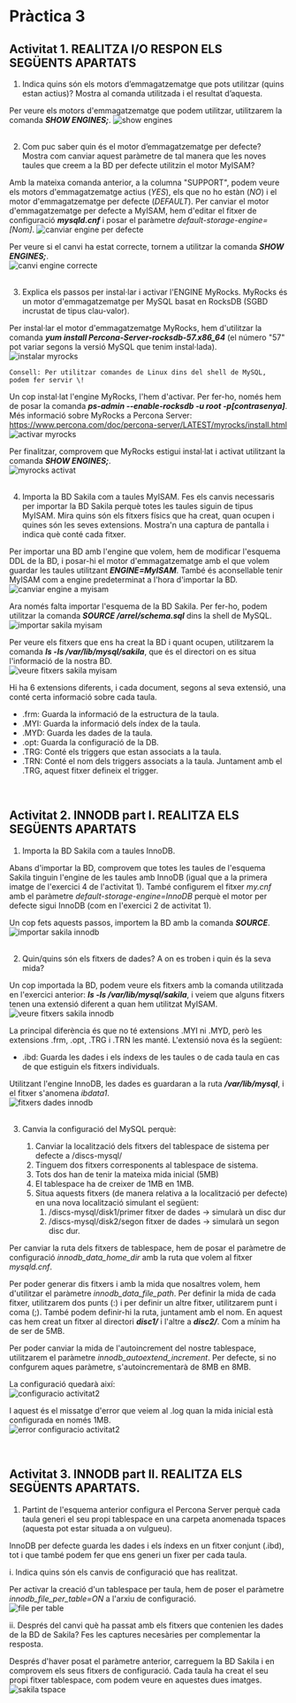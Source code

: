 # Pràctica 3

## Activitat 1. REALITZA I/O RESPON ELS SEGÜENTS APARTATS


1. Indica quins són els motors d’emmagatzematge que pots utilitzar (quins estan actius)? Mostra al comanda utilitzada i el resultat d’aquesta.</br>

Per veure els motors d'emmagatzematge que podem utilitzar, utilitzarem la comanda <i><b>SHOW ENGINES;</b></i>.
![show engines](img/Screenshot_1.png) </br></br>

2. Com puc saber quin és el motor d’emmagatzematge per defecte? Mostra com canviar aquest paràmetre de tal manera que les noves taules que creem a la BD per defecte utilitzin el motor MyISAM?

Amb la mateixa comanda anterior,  a la columna "SUPPORT", podem veure els motors d'emmagatzematge actius (<i>YES</i>), els que no ho estàn (<i>NO</i>) i el motor d'emmagatzematge per defecte (<i>DEFAULT</i>). Per canviar el motor d'emmagatzematge per defecte a MyISAM, hem d'editar el fitxer de configuració <i><b>mysqld.cnf</b></i> i posar el paràmetre <i>default-storage-engine=[Nom]</i>. ![canviar engine per defecte](img/Screenshot_2.png) </br>

Per veure si el canvi ha estat correcte, tornem a utilitzar la comanda <i><b>SHOW ENGINES;</b></i>. </br>
![canvi engine correcte](img/Screenshot_3.png) </br></br>

3. Explica els passos per instal·lar i activar l'ENGINE MyRocks. MyRocks és un motor d'emmagatzematge per MySQL basat en RocksDB (SGBD incrustat de tipus clau-valor).</br>

Per instal·lar el motor d'emmagatzematge MyRocks, hem d'utilitzar la comanda <i><b>yum install Percona-Server-rocksdb-57.x86_64</b></i> (el número "57" pot variar segons la versió MySQL que tenim instal·lada). </br> ![instalar myrocks](img/Screenshot_4.png)</br>

    Consell: Per utilitzar comandes de Linux dins del shell de MySQL, podem fer servir \!

Un cop instal·lat l'engine MyRocks, l'hem d'activar. Per fer-ho, només hem de posar la comanda <i><b>ps-admin --enable-rocksdb -u root -p[contrasenya]</b></i>. Més informació sobre MyRocks a Percona Server: https://www.percona.com/doc/percona-server/LATEST/myrocks/install.html</br> ![activar myrocks](img/Screenshot_5.png)</br>

Per finalitzar, comprovem que MyRocks estigui instal·lat i activat utilitzant la comanda <i><b>SHOW ENGINES;</b></i>. </br> ![myrocks activat](img/Screenshot_6.png) </br></br>

4. Importa la BD Sakila com a taules MyISAM. Fes els canvis necessaris per importar la BD Sakila perquè totes les taules siguin de tipus MyISAM. Mira quins són els fitxers físics que ha creat, quan ocupen i quines són les seves extensions. Mostra'n una captura de pantalla i indica què conté cada fitxer.</br>

Per importar una BD amb l'engine que volem, hem de modificar l'esquema DDL de la BD, i posar-hi el motor d'emmagatzematge amb el que volem guardar les taules utilitzant <i><b>ENGINE=MyISAM</b></i>. També és aconsellable tenir MyISAM com a engine predeterminat a l'hora d'importar la BD. </br> ![canviar engine a myisam](img/Screenshot_7.png) </br>

Ara només falta importar l'esquema de la BD Sakila. Per fer-ho, podem utilitzar la comanda <i><b>SOURCE /arrel/schema.sql</b></i> dins la shell de MySQL. </br> ![importar sakila myisam](img/Screenshot_8.png) </br>

Per veure els fitxers que ens ha creat la BD i quant ocupen, utilitzarem la comanda <i><b>ls -ls /var/lib/mysql/sakila</b></i>, que és el directori on es situa l'informació de la nostra BD. </br> ![veure fitxers sakila myisam](img/Screenshot_9.png) </br>

Hi ha 6 extensions diferents, i cada document, segons al seva extensió, una conté certa informació sobre cada taula. </br>

- .frm: Guarda la informació de la estructura de la taula.
- .MYI: Guarda la informació dels índex de la taula.
- .MYD: Guarda les dades de la taula.
- .opt: Guarda la configuració de la DB.
- .TRG: Conté els triggers que estan associats a la taula.
- .TRN: Conté el nom dels triggers associats a la taula. Juntament amb el .TRG, aquest fitxer defineix el trigger.

</br>

## Activitat 2. INNODB part I. REALITZA ELS SEGÜENTS APARTATS


1. Importa la BD Sakila com a taules InnoDB. </br>

Abans d'importar la BD, comprovem que totes les taules de l'esquema Sakila tinguin l'engine de les taules amb InnoDB (igual que a la primera imatge de l'exercici 4 de l'activitat 1). També configurem el fitxer <i>my.cnf</i> amb el paràmetre <i>default-storage-engine=InnoDB</i> perquè el motor per defecte sigui InnoDB (com en l'exercici 2 de activitat 1).

Un cop fets aquests passos, importem la BD amb la comanda <i><b>SOURCE</b></i>. </br> ![importar sakila innodb](img/Screenshot_10.png) </br></br>

2. Quin/quins són els fitxers de dades? A on es troben i quin és la seva mida? </br>

Un cop importada la BD, podem veure els fitxers amb la comanda utilitzada en l'exercici anterior: <i><b>ls -ls /var/lib/mysql/sakila</b></i>, i veiem que alguns fitxers tenen una extensió diferent a quan hem utilitzat MyISAM. </br> ![veure fitxers sakila innodb](img/Screenshot_11.png) </br>

La principal diferència és que no té extensions .MYI ni .MYD, però les extensions .frm, .opt, .TRG i .TRN les manté. L'extensió nova és la següent: </br>

- .ibd: Guarda les dades i els índexs de les taules o de cada taula en cas de que estiguin els fitxers individuals.

Utilitzant l'engine InnoDB, les dades es guardaran a la ruta <i><b>/var/lib/mysql</b></i>, i el fitxer s'anomena <i>ibdata1</i>. </br> ![fitxers dades innodb](img/Screenshot_12.png) </br></br>

3. Canvia la configuració del MySQL perquè: </br>

    1. Canviar la localització dels fitxers del tablespace de sistema per defecte a /discs-mysql/
    2. Tinguem dos fitxers corresponents al tablespace de sistema.
    3. Tots dos han de tenir la mateixa mida inicial (5MB) 
    4. El tablespace ha de creixer de 1MB en 1MB.
    5. Situa aquests fitxers (de manera relativa a la localització per defecte) en una nova localització simulant el següent:
        1. /discs-mysql/disk1/primer fitxer de dades → simularà un disc dur
        2. /discs-mysql/disk2/segon fitxer de dades → simularà un segon disc dur. </br>
        
Per canviar la ruta dels fitxers de tablespace, hem de posar el paràmetre de configuració <i>innodb_data_home_dir</i> amb la ruta que volem al fitxer <i>mysqld.cnf</i>.

Per poder generar dis fitxers i amb la mida que nosaltres volem, hem d'utilitzar el paràmetre <i>innodb_data_file_path</i>. Per definir la mida de cada fitxer, utilitzarem dos punts (:) i per definir un altre fitxer, utilitzarem punt i coma (;). També podem definir-hi la ruta, juntament amb el nom. En aquest cas hem creat un fitxer al directori <i><b>disc1/</b></i> i l'altre a <i><b>disc2/</b></i>. Com a mínim ha de ser de 5MB.

Per poder canviar la mida de l'autoincrement del nostre tablespace, utilitzarem el paràmetre <i>innodb_autoextend_increment</i>. Per defecte, si no confgurem aques paràmetre, s'autoincrementarà de 8MB en 8MB. </br>

La configuració quedarà així: </br> ![configuracio activitat2](img/Screenshot_15.png) </br>

I aquest és el missatge d'error que veiem al .log quan la mida inicial està configurada en només 1MB. </br> ![error configuracio activitat2](img/Screenshot_16.png) </br>

</br>

## Activitat 3. INNODB part II. REALITZA ELS SEGÜENTS APARTATS.


1. Partint de l'esquema anterior configura el Percona Server perquè cada taula generi el seu propi tablespace en una carpeta anomenada tspaces (aquesta pot estar situada a on vulgueu). </br>

InnoDB per defecte guarda les dades i els índexs en un fitxer conjunt (.ibd), tot i que també podem fer que ens generi un fixer per cada taula. </br> 

   i. Indica quins són els canvis de configuració que has realitzat. </br>

Per activar la creació d'un tablespace per taula, hem de poser el paràmetre <i>innodb_file_per_table=ON</i> a l'arxiu de configuració. </br> ![file per table](img/Screenshot_17.png) </br>

   ii. Després del canvi què ha passat amb els fitxers que contenien les dades de la BD de Sakila? Fes les captures necesàries per complementar la resposta. </br>
    
Després d'haver posat el paràmetre anterior, carreguem la BD Sakila i en comprovem els seus fitxers de configuració. Cada taula ha creat el seu propi fitxer tablespace, com podem veure en aquestes dues imatges. </br> ![sakila tspace](img/Screenshot_16.5.png) </br></br>

